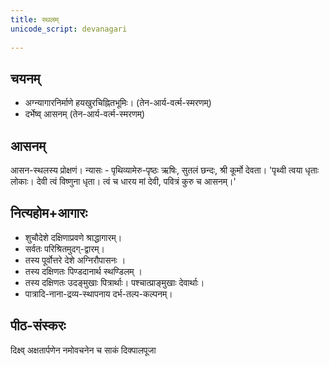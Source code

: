 ```yaml
---
title: स्थलम्
unicode_script: devanagari  
  
---
```


## चयनम्

- अग्न्यागारनिर्माणे हयखुरचिह्नितभूमिः। (तेन-आर्य-वर्त्म-स्मरणम्)
- दर्भेष्व् आसनम् (तेन-आर्य-वर्त्म-स्मरणम्)

## आसनम्

आसन-स्थलस्य प्रोक्षणं। न्यासः - पृथिव्यामेरु-पृष्ठः ऋषिः, सुतलं छन्दः, श्री कूर्मो देवता। 'पृथ्वी त्वया धृताः लोकाः। देवी त्वं विष्णुना धृता। त्वं च धारय मां देवी, पवित्रं कुरु च आसनम्।'

## नित्यहोम+आगारः

- शुचौदेशे दक्षिणाप्रवणे श्राद्धागारम्।
- सर्वतः परिश्रितमुदग्-द्वारम्।
- तस्य पूर्वोत्तरे देशे अग्निरौपासनः ।
- तस्य दक्षिणतः पिण्डदानार्थ स्थण्डिलम् ।
- तस्य दक्षिणतः उदङ्मुखाः पित्रार्थाः। पश्चात्प्राङ्मुखाः देवार्थाः।
- पात्रादि-नाना-द्रव्य-स्थापनाय दर्भ-तल्प-कल्पनम्।

## पीठ-संस्करः

दिक्ष्व् अक्षतार्पणेन नमोवचनेन च साकं दिक्पालपूजा

